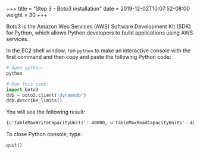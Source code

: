 +++
title = "Step 3 - Boto3 installation"
date = 2019-12-02T10:07:52-08:00
weight = 30
+++


Boto3 is the Amazon Web Services (AWS) Software Development Kit (SDK) for Python, which allows Python developers to build applications using AWS services.

In the EC2 shell window, run ```python``` to make an interactive console with the first command and then copy and paste the following Python code:
```bash
# Open python:
python
 ```
```py
# Run this code:
import boto3
ddb = boto3.client('dynamodb')
ddb.describe_limits()
```


You will see the following result:
```txt
{u'TableMaxWriteCapacityUnits': 40000, u'TableMaxReadCapacityUnits': 40000, u'AccountMaxReadCapacityUnits': 80000, 'ResponseMetadata': {'RetryAttempts': 0, 'HTTPStatusCode': 200, 'RequestId': 'BFMGAS4P48I3DJTP5NU22QRDDJVV4KQNSO5AEMVJF66Q9ASUAAJG', 'HTTPHeaders': {'x-amzn-requestid': 'BFMGAS4P48I3DJTP5NU22QRDDJVV4KQNSO5AEMVJF66Q9ASUAAJG', 'content-length': '143', 'server': 'Server', 'connection': 'keep-alive', 'x-amz-crc32': '3062975651', 'date': 'Tue, 31 Dec 2020 00:00:00 GMT', 'content-type': 'application/x-amz-json-1.0'}}, u'AccountMaxWriteCapacityUnits': 80000}
```
To close Python console, type:
```py
quit()
```
